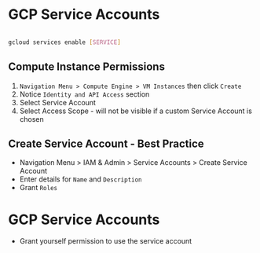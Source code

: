 # GCP Service Accounts

```bash

gcloud services enable [SERVICE]

```

## Compute Instance Permissions

1. `Navigation Menu > Compute Engine > VM Instances` then click `Create`
2. Notice `Identity and API Access` section
3. Select Service Account
4. Select Access Scope - will not be visible if a custom Service Account is chosen

## Create Service Account - Best Practice

- Navigation Menu > IAM & Admin > Service Accounts > Create Service Account
- Enter details for `Name` and `Description`
- Grant `Roles`
# GCP Service Accounts


- Grant yourself permission to use the service account